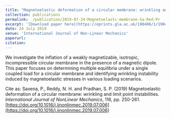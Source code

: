 ```yaml
---
title: "Magnetoelastic deformation of a circular membrane: wrinkling and limit point instabilities"
collection: publications
permalink:  /publication/2019-07-24-Magnetoelastc-membrane-Sa-Red-Pr
excerpt: '[Download paper here](https://eprints.gla.ac.uk/190406/1/190406.pdf)'
date: 24 July 2019
venue: 'International Journal of Non-Linear Mechanics'
paperurl:  
citation:  
---
```

We investigate the inflation of a weakly magnetizable, isotropic, incompressible circular membrane in the presence of a magnetic dipole. This paper focuses on determining multiple equilibria under a single coupled load for a circular membrane and identifying wrinkling instability induced by magnetoelastic stresses in various loading scenarios.

Cite as: Saxena, P., Reddy, N. H. and Pradhan, S. P. (2019) Magnetoelastic deformation of a circular membrane: wrinkling and limit point instabilities. <i>International Journal of NonLinear Mechanics</i>, 116, pp. 250-261. [https://doi.org/10.1016/j.ijnonlinmec.2019.07.006](https://doi.org/10.1016/j.ijnonlinmec.2019.07.006)






